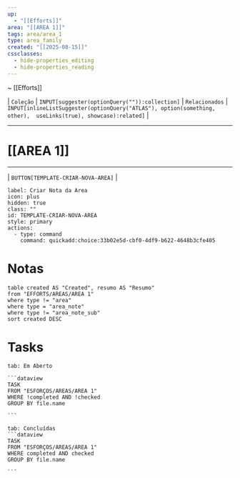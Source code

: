 ```yaml
---
up:
  - "[[Efforts]]"
area: "[[AREA 1]]"
tags: area/area_1
type: area_family
created: "[[2025-08-15]]"
cssclasses:
  - hide-properties_editing
  - hide-properties_reading
---
```


~ [[Efforts]] 

| `Coleção` | `INPUT[suggester(optionQuery("")):collection]`   | `Relacionados` | `INPUT[inlineListSuggester(optionQuery("ATLAS"), option(something, other),  useLinks(true), showcase):related]`  |

---
# [[AREA 1]] 


---

| `BUTTON[TEMPLATE-CRIAR-NOVA-AREA]` |

```meta-bind-button
label: Criar Nota da Area
icon: plus
hidden: true
class: ""
id: TEMPLATE-CRIAR-NOVA-AREA
style: primary
actions:
  - type: command
    command: quickadd:choice:33b02e5d-cbf0-4df9-b622-4648b3cfe405
```

#  Notas

```dataview
table created AS "Created", resumo AS "Resumo"
from "EFFORTS/AREAS/AREA 1"
where type != "area"
where type = "area_note"
where type != "area_note_sub"
sort created DESC
```



# Tasks  
````tabs
tab: Em Aberto

```dataview
TASK
FROM "ESFORÇOS/AREAS/AREA 1"
WHERE !completed AND !checked
GROUP BY file.name

```

tab: Concluídas 
```dataview
TASK
FROM "ESFORÇOS/AREAS/AREA 1"
WHERE completed AND checked
GROUP BY file.name

```


````




